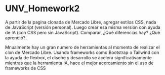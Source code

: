 # UNV_Homework2

A partir de la pagina clonada de Mercado Libre, agregar estilos CSS, nada de JavaScript (versión personal). Luego crear esa misma versión con ayuda de IA (con CSS pero sin JavaScript). Comparar, ¿Qué diferencias hay? ¿Qué aprendió?. 

Mnualmente hay un gran numero de herramientas al momento de realizar el clon de Mercado Libre. Usando frameworks como Bootstrap o Tailwind con la ayuda de flexbox, el diseñe y desarrollo se acelera significativamente mientras que la herramienta IA, hace el mejor acercamiento sin el uso de frameworks de CSS
